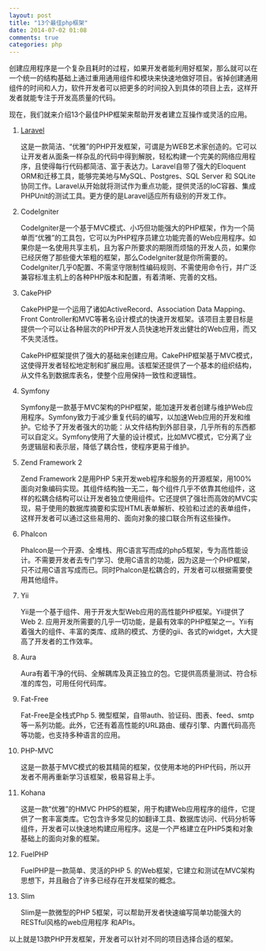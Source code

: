 ```yaml
---
layout: post
title: "13个最佳php框架"
date: 2014-07-02 01:08
comments: true
categories: php
---
```

创建应用程序是一个复杂且耗时的过程，如果开发者能利用好框架，那么就可以在一个统一的结构基础上通过重用通用组件和模块来快速地做好项目。省掉创建通用组件的时间和人力，软件开发者可以把更多的时间投入到具体的项目上去，这样开发者就能专注于开发高质量的代码。

现在，我们就来介绍13个最佳PHP框架来帮助开发者建立互操作或灵活的应用。


1. [Laravel](http://laravel.com/)

	这是一款简洁、“优雅”的PHP开发框架，可谓是为WEB艺术家创造的。它可以让开发者从面条一样杂乱的代码中得到解脱，轻松构建一个完美的网络应用程序，且使得每行代码都简洁、富于表达力。Laravel自带了强大的Eloquent ORM和迁移工具，能够完美地与MySQL、Postgres、SQL Server 和 SQLite协同工作。Laravel从开始就将测试作为重点功能，提供灵活的IoC容器、集成PHPUnit的测试工具。更方便的是Laravel适应所有级别的开发工作。

2. CodeIgniter

	CodeIgniter是一个基于MVC模式、小巧但功能强大的PHP框架，作为一个简单而“优雅”的工具包，它可以为PHP程序员建立功能完善的Web应用程序。如果你是一名使用共享主机，且为客户所要求的期限而烦恼的开发人员，如果你已经厌倦了那些傻大笨粗的框架，那么CodeIgniter就是你所需要的。CodeIgniter几乎0配置、不需坚守限制性编码规则、不需使用命令行，并广泛兼容标准主机上的各种PHP版本和配置，有着清晰、完善的文档。
<!-- more -->
3. CakePHP

	CakePHP是一个运用了诸如ActiveRecord、Association Data Mapping、Front Controller和MVC等著名设计模式的快速开发框架。该项目主要目标是提供一个可以让各种层次的PHP开发人员快速地开发出健壮的Web应用，而又不失灵活性。

	CakePHP框架提供了强大的基础来创建应用。CakePHP框架基于MVC模式，这使得开发者轻松地定制和扩展应用。该框架还提供了一个基本的组织结构，从文件名到数据库表名，使整个应用保持一致性和逻辑性。

4. Symfony

	Symfony是一款基于MVC架构的PHP框架，能加速开发者创建与维护Web应用程序。Symfony致力于减少重复代码的编写，以加速Web应用的开发和维护。它给予了开发者强大的功能：从文件结构到外部目录，几乎所有的东西都可以自定义。Symfony使用了大量的设计模式，比如MVC模式，它分离了业务逻辑层和表示层，降低了耦合性，使程序更易于维护。

5. Zend Framework 2

	Zend Framework 2是用PHP 5来开发web程序和服务的开源框架，用100%面向对象编码实现。其组件结构独一无二，每个组件几乎不依靠其他组件，这样的松耦合结构可以让开发者独立使用组件。它还提供了强壮而高效的MVC实现，易于使用的数据库摘要和实现HTML表单解析、校验和过滤的表单组件，这样开发者可以通过这些易用的、面向对象的接口联合所有这些操作。

6. Phalcon

	Phalcon是一个开源、全堆栈、用C语言写而成的php5框架，专为高性能设计。不需要开发者去专门学习、使用C语言的功能，因为这是一个PHP框架，只不过用C语言写成而已。同时Phalcon是松耦合的，开发者可以根据需要使用其他组件。

7. Yii

	Yii是一个基于组件、用于开发大型Web应用的高性能PHP框架。Yii提供了Web 2. 应用开发所需要的几乎一切功能，是最有效率的PHP框架之一。Yii有着强大的组件、丰富的类库、成熟的模式、方便的gii、各式的widget，大大提高了开发者的工作效率。

8. Aura

	Aura有着干净的代码、全解耦库及真正独立的包。它提供高质量测试、符合标准的库包，可用任何代码库。

9. Fat-Free

	Fat-Free是全栈式Php 5. 微型框架，自带auth、验证码、图表、feed、smtp等一系列功能。此外，它还有着高性能的URL路由、缓存引擎、内置代码高亮等功能，也支持多种语言的应用。

10. PHP-MVC

	这是一款基于MVC模式的极其精简的框架，仅使用本地的PHP代码，所以开发者不用再重新学习该框架，极易容易上手。

11. Kohana

	这是一款“优雅”的HMVC PHP5的框架，用于构建Web应用程序的组件，它提供了一套丰富类库。它包含许多常见的如翻译工具、数据库访问、代码分析等组件，开发者可以快速地构建应用程序。这是一个严格建立在PHP5类和对象基础上的面向对象的框架。

12. FuelPHP

	FuelPHP是一款简单、灵活的PHP 5. 的Web框架，它建立和测试在MVC架构思想下，并且融合了许多已经存在开发框架的概念。

13. Slim

	Slim是一款微型的PHP 5框架，可以帮助开发者快速编写简单功能强大的RESTful风格的web应用程序 和APIs。

以上就是13款PHP开发框架，开发者可以针对不同的项目选择合适的框架。
